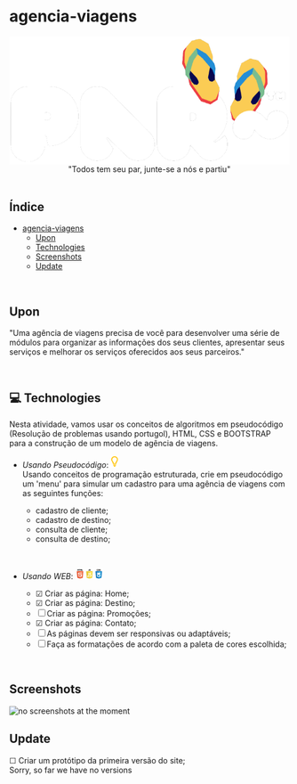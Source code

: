 # agencia-viagens

<div align="center">
<img align="center" src="/img/logo/logo-tm2.png" alt="">
<br>"Todos tem seu par, junte-se a nós e partiu"
</div>

<br>

## Índice

- [agencia-viagens](#agencia-viagens)
  - [Upon](#upon)
  - [Technologies](#-technologies)
  - [Screenshots](#screenshots)
  - [Update](#update)

<br>

## Upon

"Uma agência de viagens precisa de você para desenvolver uma série de módulos para organizar as informações dos seus clientes, apresentar seus serviços e melhorar os serviços oferecidos aos seus parceiros."

<br>

## 💻 Technologies

Nesta atividade, vamos usar os conceitos de algoritmos em pseudocódigo (Resolução de problemas usando portugol), HTML, CSS e BOOTSTRAP para a construção de um modelo de agência de viagens.

- <em>Usando Pseudocódigo</em>:  <img width="15px" src="/img/icons/portugol.png"><br>
Usando conceitos de programação estruturada, crie em pseudocódigo um 'menu' para simular um cadastro para uma agência de viagens com as seguintes funções:</div>
  
  - cadastro de cliente;
  - cadastro de destino;
  - consulta de cliente;
  - consulta de destino;

<br>

- <em>Usando WEB</em>: <img width="50px" src="/img/icons/html-js-css.png">

  - &#x2611; Criar as página: Home;
  - &#x2611; Criar as página: Destino;
  - &#x2610; Criar as página: Promoções;
  - &#x2611; Criar as página: Contato;
  - &#x2610; As páginas devem ser responsivas ou adaptáveis;
  - &#x2610; Faça as formatações de acordo com a paleta de cores escolhida;

<br>

## Screenshots

<img width="500px" src="#" alt="no screenshots at the moment">

<br>

## Update

&#x2610; Criar um protótipo da primeira versão do site;<br>
Sorry, so far we have no versions


<!-- 
&#x2611; Visto
&#x2610; Desmarcado
&#x2612; Marcado com x 
-->